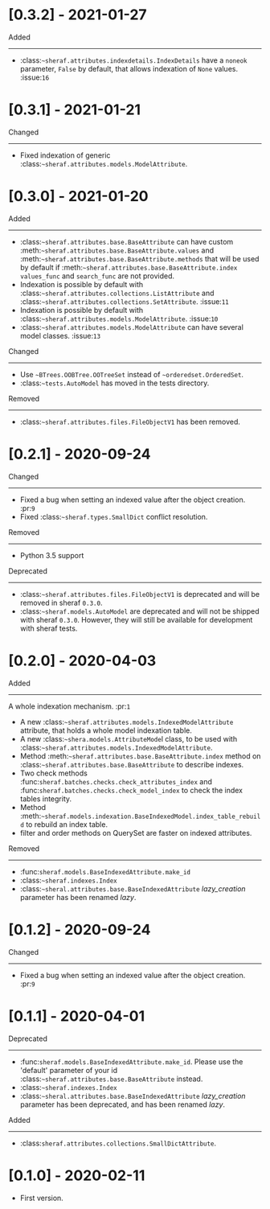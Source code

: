 [0.3.2] - 2021-01-27
====================

Added
*****

- :class:`~sheraf.attributes.indexdetails.IndexDetails` have a `noneok`
  parameter, `False` by default, that allows indexation of `None` values.
  :issue:`16`

[0.3.1] - 2021-01-21
====================

Changed
*******

- Fixed indexation of generic :class:`~sheraf.attributes.models.ModelAttribute`.

[0.3.0] - 2021-01-20
====================

Added
*****

- :class:`~sheraf.attributes.base.BaseAttribute` can have custom
  :meth:`~sheraf.attributes.base.BaseAttribute.values` and
  :meth:`~sheraf.attributes.base.BaseAttribute.methods` that will
  be used by default if
  :meth:`~sheraf.attributes.base.BaseAttribute.index` `values_func` and
  `search_func` are not provided.
- Indexation is possible by default with :class:`~sheraf.attributes.collections.ListAttribute`
  and :class:`~sheraf.attributes.collections.SetAttribute`. :issue:`11`
- Indexation is possible by default with :class:`~sheraf.attributes.models.ModelAttribute`.
  :issue:`10`
- :class:`~sheraf.attributes.models.ModelAttribute` can have several model classes. :issue:`13`

Changed
*******

- Use `~BTrees.OOBTree.OOTreeSet` instead of `~orderedset.OrderedSet`.
- :class:`~tests.AutoModel` has moved in the tests directory.

Removed
*******
- :class:`~sheraf.attributes.files.FileObjectV1` has been removed.

[0.2.1] - 2020-09-24
====================

Changed
*******

- Fixed a bug when setting an indexed value after the object creation. :pr:`9`
- Fixed :class:`~sheraf.types.SmallDict` conflict resolution.

Removed
*******

- Python 3.5 support


Deprecated
**********

- :class:`~sheraf.attributes.files.FileObjectV1` is deprecated and will be removed in sheraf ``0.3.0``.
- :class:`~sheraf.models.AutoModel` are deprecated and will not be shipped with sheraf ``0.3.0``.
  However, they will still be available for development with sheraf tests.

[0.2.0] - 2020-04-03
====================

Added
*****
A whole indexation mechanism. :pr:`1`
  - A new :class:`~sheraf.attributes.models.IndexedModelAttribute` attribute, that holds a whole model indexation table.
  - A new :class:`~shera.models.AttributeMode`l class, to be used with :class:`~sheraf.attributes.models.IndexedModelAttribute`.
  - Method :meth:`~sheraf.attributes.base.BaseAttribute.index` method on :class:`~sheraf.attributes.base.BaseAttribute` to describe indexes.
  - Two check methods :func:`sheraf.batches.checks.check_attributes_index` and :func:`sheraf.batches.checks.check_model_index` to check the index tables integrity.
  - Method :meth:`~sheraf.models.indexation.BaseIndexedModel.index_table_rebuild` to rebuild an index table.
  - filter and order methods on QuerySet are faster on indexed attributes.

Removed
*******
- :func:`sheraf.models.BaseIndexedAttribute.make_id`
- :class:`~sheraf.indexes.Index`
- :class:`~sheral.attributes.base.BaseIndexedAttribute` *lazy_creation* parameter has been renamed *lazy*.

[0.1.2] - 2020-09-24
====================

Changed
*******

- Fixed a bug when setting an indexed value after the object creation. :pr:`9`

[0.1.1] - 2020-04-01
====================

Deprecated
**********

- :func:`sheraf.models.BaseIndexedAttribute.make_id`. Please use the 'default' parameter of your id :class:`~sheraf.attributes.base.BaseAttribute` instead.
- :class:`~sheraf.indexes.Index`
- :class:`~sheral.attributes.base.BaseIndexedAttribute` *lazy_creation* parameter has been deprecated, and has been renamed *lazy*.

Added
*****

- :class:`sheraf.attributes.collections.SmallDictAttribute`.

[0.1.0] - 2020-02-11
====================
- First version.
